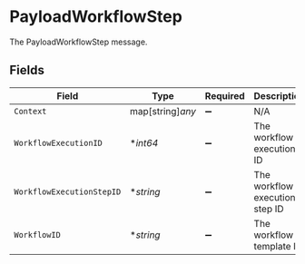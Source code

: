 # PayloadWorkflowStep

The PayloadWorkflowStep message.


## Fields

| Field                          | Type                           | Required                       | Description                    |
| ------------------------------ | ------------------------------ | ------------------------------ | ------------------------------ |
| `Context`                      | map[string]*any*               | :heavy_minus_sign:             | N/A                            |
| `WorkflowExecutionID`          | **int64*                       | :heavy_minus_sign:             | The workflow execution ID      |
| `WorkflowExecutionStepID`      | **string*                      | :heavy_minus_sign:             | The workflow execution step ID |
| `WorkflowID`                   | **string*                      | :heavy_minus_sign:             | The workflow template ID       |